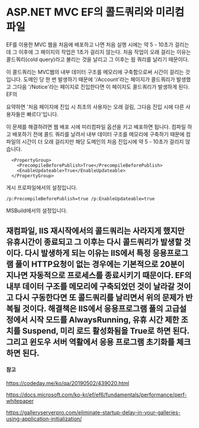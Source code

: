 # ASP.NET MVC EF의 콜드쿼리와 미리컴파일

EF를 이용한 MVC 웹을 처음에 배포하고 나면 처음 실행 시에는 약 5 - 10초가 걸리는데 그 이후에 그 페이지의 작업은 1초가 걸리지 않는다. 처음 작업이 오래 걸리는 이유는 콜드쿼리(cold query)라고 불리는 것을 날리고 그 이후는 웜 쿼리를 날리기 때문이다.

이 콜드쿼리는 MVC웹의 내부 데이터 구조를 메모리에 구축함으로써 시간이 걸리는 것입니다. 도메인 당 한 번 발생하기 때문에 '/Account'라는 페이지가 콜드쿼리가 발생했고 그다음 '/Notice'라는 페이지로 진입한다면 이 페이지도 콜드쿼리가 발생하게 된다. EF의 

요약하면 '처음 페이지에 진입 시 최초의 사용자는 오래 걸림, 그다음 진입 시에 다른 사용자들은 빠르다'입니다.

이 문제를 해결하려면 웹 배포 시에 미리컴파일 옵션을 키고 배포하면 됩니다. 컴파일 하고 배포하기 전에 콜드 쿼리를 날려서 내부 데이터 구조를 메모리에 구축하기 때문에 컴파일의 시간이 더 오래 걸리지만 해당 도메인의 처음 진입시에 약 5 - 10초가 걸리지 않습니다.

```
  <PropertyGroup>
    <PrecompileBeforePublish>True</PrecompileBeforePublish>
    <EnableUpdateable>True</EnableUpdateable>
  </PropertyGroup>
```

게시 프로파일에서의 설정입니다.

```
/p:PrecompileBeforePublish=true /p:EnableUpdateable=true
```

MSBuild에서의 설정입니다.

재컴파일, IIS 재시작에서의 콜드쿼리는 사라지게 했지만 유휴시간이 종료되고 그 이후는 다시 콜드쿼리가 발생할 것이다. 다시 발생하게 되는 이유는 IIS에서 특정 응용프로그램 풀이 HTTP요청이 없는 경우에는 기본적으로 20분이 지나면 자동적으로 프로세스를 종료시키기 때문이다. EF의 내부 데이터 구조를 메모리에 구축되었던 것이 날라갈 것이고 다시 구동한다면 또 콜드쿼리를 날리면서 위의 문제가 반복될 것이다. 해결책은 IIS에서 응용프로그램 풀의 고급설정에서 시작 모드를 AlwaysRunning, 유휴 시간 제한 조치를 Suspend, 미리 로드 활성화됨을 True로 하면 된다. 그리고 윈도우 서버 역활에서 응용 프로그램 초기화를 체크하면 된다.
---
#### 참고

https://codeday.me/ko/qa/20190502/439020.html

https://docs.microsoft.com/ko-kr/ef/ef6/fundamentals/performance/perf-whitepaper

https://galleryserverpro.com/eliminate-startup-delay-in-your-galleries-using-application-initialization/